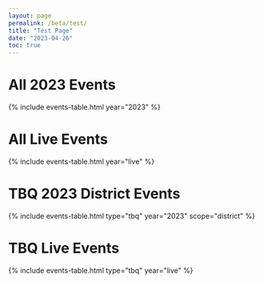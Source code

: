 ```yaml
---
layout: page
permalink: /beta/test/
title: "Test Page"
date: "2023-04-26"
toc: true
---
```


# All 2023 Events

{% include events-table.html year="2023" %}

# All Live Events

{% include events-table.html year="live" %}

# TBQ 2023 District Events

{% include events-table.html type="tbq" year="2023" scope="district" %}

# TBQ Live Events

{% include events-table.html type="tbq" year="live" %}